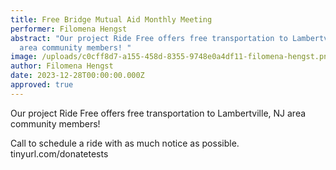 ```yaml
---
title: Free Bridge Mutual Aid Monthly Meeting
performer: Filomena Hengst
abstract: "Our project Ride Free offers free transportation to Lambertville, NJ
  area community members! "
image: /uploads/c0cff8d7-a155-458d-8355-9748e0a4df11-filomena-hengst.png
author: Filomena Hengst
date: 2023-12-28T00:00:00.000Z
approved: true
---
```

Our project Ride Free offers free transportation to Lambertville, NJ area community members!

Call to schedule a ride with as much notice as possible.
tinyurl.com/donatetests
